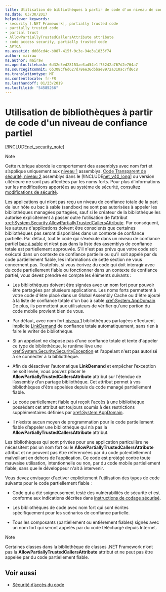 ```yaml
---
title: Utilisation de bibliothèques à partir de code d'un niveau de confiance partiel
ms.date: 03/30/2017
helpviewer_keywords:
- security [.NET Framework], partially trusted code
- partially trusted code
- partial trust
- AllowPartiallyTrustedCallersAttribute attribute
- code access security, partially trusted code
- APTCA
ms.assetid: dd66cd4c-b087-415f-9c3e-94e3a1835f74
author: mairaw
ms.author: mairaw
ms.openlocfilehash: 6d32e5ed28153ae3ad54e1f75242a767d2e764a7
ms.sourcegitcommit: 6b308cf6d627d78ee36dbbae8972a310ac7fd6c8
ms.translationtype: MT
ms.contentlocale: fr-FR
ms.lasthandoff: 01/23/2019
ms.locfileid: "54585266"
---
```

# <a name="using-libraries-from-partially-trusted-code"></a>Utilisation de bibliothèques à partir de code d'un niveau de confiance partiel
[!INCLUDE[net_security_note](../../../includes/net-security-note-md.md)]  
  
> [!NOTE]
>  Cette rubrique aborde le comportement des assemblys avec nom fort et s’applique uniquement aux [niveau 1](../../../docs/framework/misc/security-transparent-code-level-1.md) assemblys. [Code Transparent de sécurité, niveau 2](../../../docs/framework/misc/security-transparent-code-level-2.md) assemblys dans le [!INCLUDE[net_v40_long](../../../includes/net-v40-long-md.md)] ou version ultérieure ne sont pas affectées par les noms forts. Pour plus d’informations sur les modifications apportées au système de sécurité, consultez [modifications de sécurité](../../../docs/framework/security/security-changes.md).  
  
 Les applications qui n’ont pas reçu un niveau de confiance totale de la part de leur hôte ou bac à sable (sandbox) ne sont pas autorisées à appeler les bibliothèques managées partagées, sauf si le créateur de la bibliothèque les autorise explicitement à passer outre l’utilisation de l’attribut <xref:System.Security.AllowPartiallyTrustedCallersAttribute>. Par conséquent, les auteurs d'applications doivent être conscients que certaines bibliothèques pas seront disponibles dans un contexte de confiance partielle. Par défaut, tout le code qui s’exécute dans un niveau de confiance partiel [bac à sable](../../../docs/framework/misc/how-to-run-partially-trusted-code-in-a-sandbox.md) et n’est pas dans la liste des assemblys de confiance totale est partiellement approuvée. S'il n'est pas prévu que votre code soit exécuté dans un contexte de confiance partielle ou qu'il soit appelé par du code partiellement fiable, les informations de cette section ne vous concernent pas. Toutefois, si vous écrivez du code qui doit interagir avec du code partiellement fiable ou fonctionner dans un contexte de confiance partiel, vous devez prendre en compte les éléments suivants :  
  
-   Les bibliothèques doivent être signées avec un nom fort pour pouvoir être partagées par plusieurs applications. Les noms forts permettent à votre code d'être placé dans un Global Assembly Cache ou d'être ajouté à la liste de confiance totale d'un bac à sable <xref:System.AppDomain>. De plus, ils permettent aux utilisateurs de vérifier qu'une portion du code mobile provient bien de vous.  
  
-   Par défaut, avec nom fort [niveau 1](../../../docs/framework/misc/security-transparent-code-level-1.md) bibliothèques partagées effectuent implicite [LinkDemand](../../../docs/framework/misc/link-demands.md) de confiance totale automatiquement, sans rien à faire le writer de bibliothèque.  
  
-   Si un appelant ne dispose pas d'une confiance totale et tente d'appeler ce type de bibliothèque, le runtime lève une <xref:System.Security.SecurityException> et l'appelant n'est pas autorisé à se connecter à la bibliothèque.  
  
-   Afin de désactiver l’automatique **LinkDemand** et empêcher l’exception ne soit levée, vous pouvez placer le **AllowPartiallyTrustedCallersAttribute** attribut sur l’étendue de l’assembly d’un partage bibliothèque. Cet attribut permet à vos bibliothèques d'être appelées depuis du code managé partiellement fiable.  
  
-   Le code partiellement fiable qui reçoit l'accès à une bibliothèque possédant cet attribut est toujours soumis à des restrictions supplémentaires définies par <xref:System.AppDomain>.  
  
-   Il n’existe aucun moyen de programmation pour le code partiellement fiable d’appeler une bibliothèque qui n’a pas la **AllowPartiallyTrustedCallersAttribute** attribut.  
  
 Les bibliothèques qui sont privées pour une application particulière ne nécessitent pas un nom fort ou le **AllowPartiallyTrustedCallersAttribute** attribut et ne peuvent pas être référencées par du code potentiellement malveillant en dehors de l’application. Ce code est protégé contre toute mauvaise utilisation, intentionnelle ou non, par du code mobile partiellement fiable, sans que le développeur n'ait à intervenir.  
  
 Vous devez envisager d'activer explicitement l'utilisation des types de code suivants pour le code partiellement fiable :  
  
-   Code qui a été soigneusement testé des vulnérabilités de sécurité et est conforme aux indications décrites dans [instructions de codage sécurisé](../../../docs/standard/security/secure-coding-guidelines.md).  
  
-   Les bibliothèques de code avec nom fort qui sont écrites spécifiquement pour les scénarios de confiance partielle.  
  
-   Tous les composants (partiellement ou entièrement fiables) signés avec un nom fort qui seront appelés par du code téléchargé depuis Internet.  
  
> [!NOTE]
>  Certaines classes dans la bibliothèque de classes .NET Framework n’ont pas la **AllowPartiallyTrustedCallersAttribute** attribut et ne peut pas être appelée par du code partiellement fiable.  
  
## <a name="see-also"></a>Voir aussi
- [Sécurité d’accès du code](../../../docs/framework/misc/code-access-security.md)
